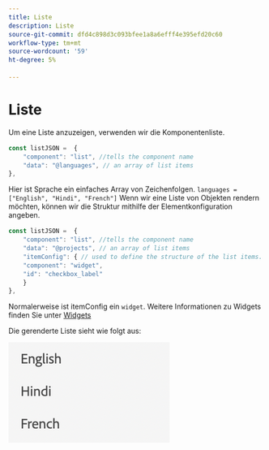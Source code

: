```yaml
---
title: Liste
description: Liste
source-git-commit: dfd4c898d3c093bfee1a8a6efff4e395efd20c60
workflow-type: tm+mt
source-wordcount: '59'
ht-degree: 5%

---
```


# Liste

Um eine Liste anzuzeigen, verwenden wir die Komponentenliste.

```js title="list.js"
const listJSON =  {
    "component": "list", //tells the component name
    "data": "@languages", // an array of list items
},
```

Hier ist Sprache ein einfaches Array von Zeichenfolgen. `languages = ["English", "Hindi", "French"]`
Wenn wir eine Liste von Objekten rendern möchten, können wir die Struktur mithilfe der Elementkonfiguration angeben.

```js title="list.js"
const listJSON =  {
    "component": "list", //tells the component name
    "data": "@projects", // an array of list items
    "itemConfig": { // used to define the structure of the list items.
    "component": "widget",
    "id": "checkbox_label"
    }
},
```

Normalerweise ist itemConfig ein `widget`. Weitere Informationen zu Widgets finden Sie unter [Widgets](../Widgets/basic-widget.md)

Die gerenderte Liste sieht wie folgt aus:

![Liste](./imgs/list.png "Liste")
